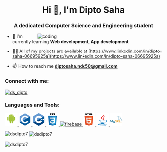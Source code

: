 

<h1 align="center">Hi 👋, I'm Dipto Saha</h1>
<h3 align="center">A dedicated Computer Science and Engineering student</h3>

<img align="right" alt="coding" width="400" src="https://media0.giphy.com/media/lP8xu5t2DLGG045H8F/giphy.gif">

- 🌱 I’m currently learning **Web development, App development**

- 👨‍💻 All of my projects are available at [https://www.linkedin.com/in/dipto-saha-06695925a](https://www.linkedin.com/in/dipto-saha-06695925a)

- 📫 How to reach me **diptosaha.ndc50@gmail.com**

<h3 align="left">Connect with me:</h3>
<p align="left">
<a href="https://codeforces.com/profile/ds_dipto" target="blank"><img align="center" src="https://raw.githubusercontent.com/rahuldkjain/github-profile-readme-generator/master/src/images/icons/Social/codeforces.svg" alt="ds_dipto" height="30" width="40" /></a>
</p>

<h3 align="left">Languages and Tools:</h3>
<p align="left"> <a href="https://developer.android.com" target="_blank" rel="noreferrer"> <img src="https://raw.githubusercontent.com/devicons/devicon/master/icons/android/android-original-wordmark.svg" alt="android" width="40" height="40"/> </a> <a href="https://www.cprogramming.com/" target="_blank" rel="noreferrer"> <img src="https://raw.githubusercontent.com/devicons/devicon/master/icons/c/c-original.svg" alt="c" width="40" height="40"/> </a> <a href="https://www.w3schools.com/cpp/" target="_blank" rel="noreferrer"> <img src="https://raw.githubusercontent.com/devicons/devicon/master/icons/cplusplus/cplusplus-original.svg" alt="cplusplus" width="40" height="40"/> </a> <a href="https://www.w3schools.com/css/" target="_blank" rel="noreferrer"> <img src="https://raw.githubusercontent.com/devicons/devicon/master/icons/css3/css3-original-wordmark.svg" alt="css3" width="40" height="40"/> </a> <a href="https://firebase.google.com/" target="_blank" rel="noreferrer"> <img src="https://www.vectorlogo.zone/logos/firebase/firebase-icon.svg" alt="firebase" width="40" height="40"/> </a> <a href="https://www.w3.org/html/" target="_blank" rel="noreferrer"> <img src="https://raw.githubusercontent.com/devicons/devicon/master/icons/html5/html5-original-wordmark.svg" alt="html5" width="40" height="40"/> </a> <a href="https://www.java.com" target="_blank" rel="noreferrer"> <img src="https://raw.githubusercontent.com/devicons/devicon/master/icons/java/java-original.svg" alt="java" width="40" height="40"/> </a> <a href="https://www.mysql.com/" target="_blank" rel="noreferrer"> <img src="https://raw.githubusercontent.com/devicons/devicon/master/icons/mysql/mysql-original-wordmark.svg" alt="mysql" width="40" height="40"/> </a> </p>

<p><img align="left" src="https://github-readme-stats.vercel.app/api/top-langs?username=dsdipto7&show_icons=true&locale=en&layout=compact" alt="dsdipto7" /></p>

<p>&nbsp;<img align="center" src="https://github-readme-stats.vercel.app/api?username=dsdipto7&show_icons=true&locale=en" alt="dsdipto7" /></p>

<p><img align="center" src="https://github-readme-streak-stats.herokuapp.com/?user=dsdipto7&" alt="dsdipto7" /></p>

